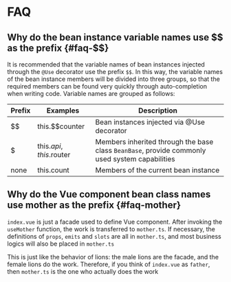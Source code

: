 # FAQ

## Why do the bean instance variable names use $$ as the prefix {#faq-$$}

It is recommended that the variable names of bean instances injected through the `@Use` decorator use the prefix `$$`. In this way, the variable names of the bean instance members will be divided into three groups, so that the required members can be found very quickly through auto-completion when writing code. Variable names are grouped as follows:

| Prefix | Examples                | Description                                                                                    |
| ------ | ----------------------- | ---------------------------------------------------------------------------------------------- |
| $$     | this.$$counter          | Bean instances injected via @Use decorator                                                     |
| $      | this.$api, this.$router | Members inherited through the base class `BeanBase`, provide commonly used system capabilities |
| none   | this.count              | Members of the current bean instance                                                           |

## Why do the Vue component bean class names use mother as the prefix {#faq-mother}

`index.vue` is just a facade used to define Vue component. After invoking the `useMother` function, the work is transferred to `mother.ts`. If necessary, the definitions of `props`, `emits` and `slots` are all in `mother.ts`, and most business logics will also be placed in `mother.ts`

This is just like the behavior of lions: the male lions are the facade, and the female lions do the work. Therefore, if you think of `index.vue` as `father`, then `mother.ts` is the one who actually does the work
